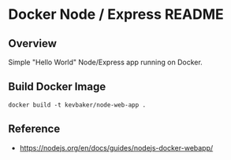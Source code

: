 # Docker Node / Express README

## Overview

Simple  "Hello World" Node/Express app running on Docker.


## Build Docker Image

`docker build -t kevbaker/node-web-app .`



## Reference

* https://nodejs.org/en/docs/guides/nodejs-docker-webapp/

